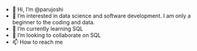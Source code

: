 - 👋 Hi, I’m @parujoshi
- 👀 I’m interested in data science and software development. I am only a beginner to the coding and data.
- 🌱 I’m currently learning SQL
- 💞️ I’m looking to collaborate on SQL
- 📫 How to reach me 

<!---
parujoshi/parujoshi is a ✨ special ✨ repository because its `README.md` (this file) appears on your GitHub profile.
You can click the Preview link to take a look at your changes.
--->
